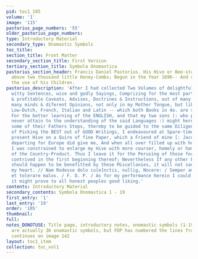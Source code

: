 ```yaml
---
pid: toc1_105
volume: '1'
image: '115'
pastorius_page_numbers: '55'
older_pastorius_page_numbers: 
type: Introductory Material
secondary_type: Onomastic Symbols
toc_title: 
section_title: Front Matter
secondary_section_title: First Version
tertiary_section_title: Symbola Onomastica
pastorius_section_header: Francis Daniel Pastorius. His Hive or Bee-stock. Containing
  above two thousand little Honey-Combs; Begun in the Year 1696-- And continued for
  the use of his Children.
pastorius_description: 'After I had collected Two Volumes of delightful Proverbs,
  witty Sentences, wise and godly Sayings, Comprizing for the most part necessary
  & profitable Caveats, Advises, Doctrines & Instructions, out of many Authors of
  many minds & diferent Opinions, not only in my Mother Tongue, but likewise in the
  Low-Dutch, French, Italian and Latin -- which both Books in 4o. are still with me.
  For the better learning of the ENGLISH, and that my two sons (: who probably will
  never attain to the understanding of the said Languages :) might hereafter have
  some of their Fathers Steps, thereby to be guided to the same Diligence & Asiduity
  of Picking the BEST out of GOOD Writings, I endeavoured at Spare-times to make this
  present Hive on a Quire of fine Paper, which a Friend of mine [: Jacob Tellner :]
  departing for Eorope did give me, And when all over filled up with honey-combs,
  I was constrained to enlarge my Hive with more courser, homely or home-spun Stuff
  of the Country-Product. Thus I leave it for the Perusing of those for whom it was
  contrived in the first beginning thereof; Nevertheless If any other besides them
  should happen to be benefitted by these Miscellanies, it will not sad, but glad
  my heart. // Nam Rodesse dolo cu[e]nctis, nullig, Nocere: / Semper amare bonos,
  et tolerare malos. / F. D. P. / As for my performance herein I could heartily wish
  it might prove to all honest peoples good liking.'
contents: Introductory Material
secondary_contents: Symbola Onomastica 1 - 19
first_entry: '1'
last_entry: '19'
order: '105'
thumbnail: 
full: 
notes_DONOTUSE: Title page, introductory notes, onomastic symbols (1-19), etc.; there
  are actually 36 onomastic symbols, but FDP has numbered the lines from 1 to 19;
  continues on image 142
layout: toc1_item
collection: toc_vol1
---
```

